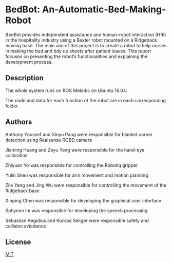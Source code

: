 # BedBot: An-Automatic-Bed-Making-Robot

BedBot provides independent assistance and human-robot interaction (HRI) in the hospitality industry using a Baxter robot mounted on a Ridgeback moving base. The main aim of this project is to create a robot to help nurses in making the bed and tidy up sheets after patient leaves. This report focuses on presenting the robot’s functionalities and explaining the development process.

## Description
The whole system runs on ROS Melodic on Ubuntu 16.04.

The code and data for each function of the robot are in each corresponding folder.


## Authors

Anthony Youssef and Xinyu Pang were responsible for blanket corner detection using Realsense RGBD camera

Jiaming Huang and Zeyu Yang were responsible for the hand-eye calibration

Zhiyuan Yo was responsible for controlling the Robotiq gripper

Yulin Shen was responsible for arm movement and motion planning

Zile Yang and Jing Wu were responsible for controlling the movement of the Ridgeback base

Xinping Chen was responsible for developing the graphical user interface

Sohyeon Im was responsible for developing the speech processing

Sebastian Aegidius and Konrad Seliger were responsible safety and collision aviodance


## License
[MIT](https://choosealicense.com/licenses/mit/)
